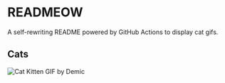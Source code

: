 # READMEOW

A self-rewriting README powered by GitHub Actions to display cat gifs.

## Cats

![Cat Kitten GIF by Demic](https://media4.giphy.com/media/3oriO0OEd9QIDdllqo/200.gif?cid=9acd02darbt4g0zfkp2jgzcp2aky9dg2g3cz3gc9ilbt2njv&ep=v1_gifs_search&rid=200.gif&ct=g)
